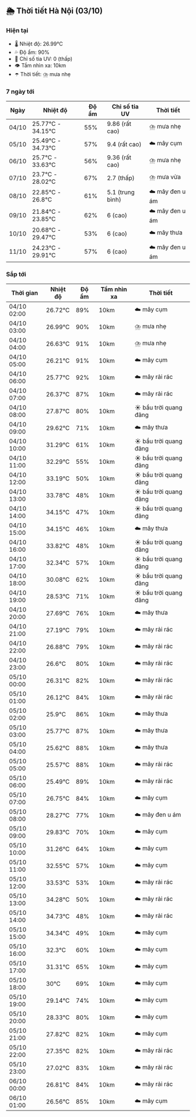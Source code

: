 ## 🌦️ Thời tiết Hà Nội (03/10)

### Hiện tại

- 🌡️ Nhiệt độ: 26.99℃
- 💦 Độ ẩm: 90%
- 🌟 Chỉ số tia UV: 0 (thấp)
- 👁️ Tầm nhìn xa: 10km
- ☂️ Thời tiết: ⛈️ mưa nhẹ

### 7 ngày tới

| Ngày | Nhiệt độ | Độ ẩm | Chỉ số tia UV | Thời tiết |
| --- | --- | --- | --- | --- |
| 04/10 | 25.77℃ - 34.15℃ | 55% | 9.86 (rất cao) | ⛈️ mưa nhẹ |
| 05/10 | 25.49℃ - 34.73℃ | 57% | 9.4 (rất cao) | ☁️ mây cụm |
| 06/10 | 25.7℃ - 33.63℃ | 56% | 9.36 (rất cao) | ⛈️ mưa nhẹ |
| 07/10 | 23.7℃ - 28.02℃ | 67% | 2.7 (thấp) | ⛈️ mưa vừa |
| 08/10 | 22.85℃ - 26.8℃ | 61% | 5.1 (trung bình) | ☁️ mây đen u ám |
| 09/10 | 21.84℃ - 23.85℃ | 62% | 6 (cao) | ☁️ mây đen u ám |
| 10/10 | 20.68℃ - 29.47℃ | 53% | 6 (cao) | ☁️ mây thưa |
| 11/10 | 24.23℃ - 29.91℃ | 57% | 6 (cao) | ☁️ mây đen u ám |

### Sắp tới

| Thời gian | Nhiệt độ | Độ ẩm | Tầm nhìn xa | Thời tiết |
| --- | --- | --- | --- | --- |
| 04/10 02:00 | 26.72℃ | 89% | 10km | ☁️ mây cụm |
| 04/10 03:00 | 26.99℃ | 90% | 10km | ⛈️ mưa nhẹ |
| 04/10 04:00 | 26.63℃ | 91% | 10km | ⛈️ mưa nhẹ |
| 04/10 05:00 | 26.21℃ | 91% | 10km | ☁️ mây cụm |
| 04/10 06:00 | 25.77℃ | 92% | 10km | ☁️ mây rải rác |
| 04/10 07:00 | 26.37℃ | 87% | 10km | ☁️ mây rải rác |
| 04/10 08:00 | 27.87℃ | 80% | 10km | ☀️ bầu trời quang đãng |
| 04/10 09:00 | 29.62℃ | 71% | 10km | ☁️ mây thưa |
| 04/10 10:00 | 31.29℃ | 61% | 10km | ☀️ bầu trời quang đãng |
| 04/10 11:00 | 32.29℃ | 55% | 10km | ☀️ bầu trời quang đãng |
| 04/10 12:00 | 33.19℃ | 50% | 10km | ☀️ bầu trời quang đãng |
| 04/10 13:00 | 33.78℃ | 48% | 10km | ☀️ bầu trời quang đãng |
| 04/10 14:00 | 34.15℃ | 47% | 10km | ☀️ bầu trời quang đãng |
| 04/10 15:00 | 34.15℃ | 46% | 10km | ☁️ mây thưa |
| 04/10 16:00 | 33.82℃ | 48% | 10km | ☀️ bầu trời quang đãng |
| 04/10 17:00 | 32.34℃ | 57% | 10km | ☀️ bầu trời quang đãng |
| 04/10 18:00 | 30.08℃ | 62% | 10km | ☀️ bầu trời quang đãng |
| 04/10 19:00 | 28.53℃ | 71% | 10km | ☀️ bầu trời quang đãng |
| 04/10 20:00 | 27.69℃ | 76% | 10km | ☁️ mây thưa |
| 04/10 21:00 | 27.19℃ | 79% | 10km | ☁️ mây rải rác |
| 04/10 22:00 | 26.88℃ | 79% | 10km | ☁️ mây rải rác |
| 04/10 23:00 | 26.6℃ | 80% | 10km | ☁️ mây rải rác |
| 05/10 00:00 | 26.31℃ | 82% | 10km | ☁️ mây rải rác |
| 05/10 01:00 | 26.12℃ | 84% | 10km | ☁️ mây rải rác |
| 05/10 02:00 | 25.9℃ | 86% | 10km | ☁️ mây thưa |
| 05/10 03:00 | 25.77℃ | 87% | 10km | ☁️ mây thưa |
| 05/10 04:00 | 25.62℃ | 88% | 10km | ☁️ mây thưa |
| 05/10 05:00 | 25.57℃ | 88% | 10km | ☁️ mây rải rác |
| 05/10 06:00 | 25.49℃ | 89% | 10km | ☁️ mây rải rác |
| 05/10 07:00 | 26.75℃ | 84% | 10km | ☁️ mây cụm |
| 05/10 08:00 | 28.27℃ | 77% | 10km | ☁️ mây đen u ám |
| 05/10 09:00 | 29.83℃ | 70% | 10km | ☁️ mây cụm |
| 05/10 10:00 | 31.26℃ | 64% | 10km | ☁️ mây cụm |
| 05/10 11:00 | 32.55℃ | 57% | 10km | ☁️ mây cụm |
| 05/10 12:00 | 33.53℃ | 53% | 10km | ☁️ mây rải rác |
| 05/10 13:00 | 34.28℃ | 50% | 10km | ☁️ mây rải rác |
| 05/10 14:00 | 34.73℃ | 48% | 10km | ☁️ mây rải rác |
| 05/10 15:00 | 34.34℃ | 49% | 10km | ☁️ mây cụm |
| 05/10 16:00 | 32.3℃ | 60% | 10km | ☁️ mây cụm |
| 05/10 17:00 | 31.31℃ | 65% | 10km | ☁️ mây cụm |
| 05/10 18:00 | 30℃ | 69% | 10km | ☁️ mây cụm |
| 05/10 19:00 | 29.14℃ | 74% | 10km | ☁️ mây cụm |
| 05/10 20:00 | 28.33℃ | 80% | 10km | ☁️ mây cụm |
| 05/10 21:00 | 27.82℃ | 82% | 10km | ☁️ mây cụm |
| 05/10 22:00 | 27.35℃ | 82% | 10km | ☁️ mây rải rác |
| 05/10 23:00 | 27.02℃ | 83% | 10km | ☁️ mây rải rác |
| 06/10 00:00 | 26.81℃ | 84% | 10km | ☁️ mây rải rác |
| 06/10 01:00 | 26.56℃ | 85% | 10km | ☁️ mây cụm |
